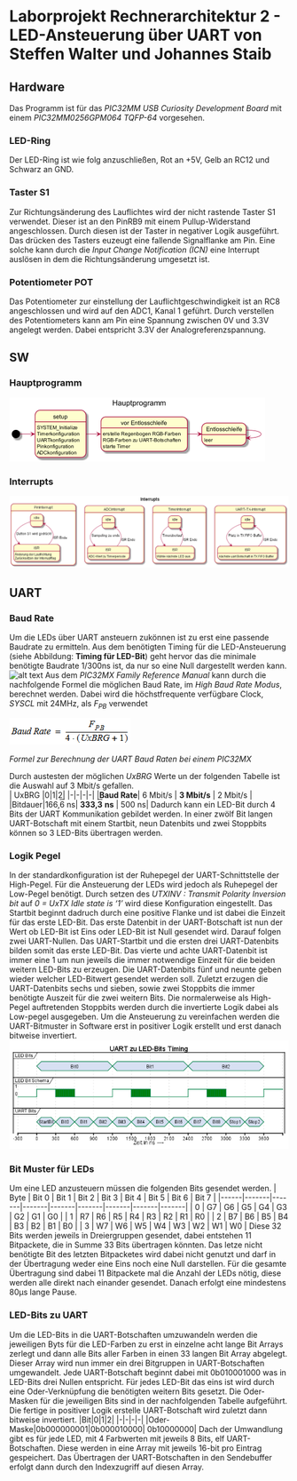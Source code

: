 # Laborprojekt Rechnerarchitektur 2 - LED-Ansteuerung über UART von Steffen Walter und Johannes Staib

## Hardware
Das Programm ist für das *PIC32MM USB Curiosity Development Board* mit einem *PIC32MM0256GPM064 TQFP-64* vorgesehen.
### LED-Ring
Der LED-Ring ist wie folg anzuschließen, Rot an +5V, Gelb an RC12 und Schwarz an GND.
### Taster S1
Zur Richtungsänderung des Lauflichtes wird der nicht rastende Taster S1 verwendet. Dieser ist an den PinRB9 mit einem Pullup-Widerstand angeschlossen. Durch diesen ist der Taster in negativer Logik ausgeführt. Das drücken des Tasters euzeugt eine fallende Signalflanke am Pin. Eine solche kann durch die *Input Change Notification (ICN)* eine Interrupt auslösen in dem die Richtungsänderung umgesetzt ist.
### Potentiometer POT
Das Potentiometer zur einstellung der Lauflichtgeschwindigkeit ist an RC8 angeschlossen und wird auf den ADC1, Kanal 1 geführt. Durch verstellen des Potentiometers kann am Pin eine Spannung zwischen 0V und 3.3V angelegt werden. Dabei entspricht 3.3V der Analogreferenzspannung.


## SW
### Hauptprogramm
![](Hauptprogramm.png)
### Interrupts
![](Interrupts.png)


## UART
### Baud Rate
Um die LEDs über UART ansteuern zukönnen ist zu erst eine passende Baudrate zu ermitteln. Aus dem benötigten Timing für die LED-Ansteuerung (siehe Abbildung: **Timing für LED-Bit**) geht hervor das die minimale benötigte Baudrate 1/300ns ist, da nur so eine Null dargestellt werden kann. 
![alt text](Timing_für_LED-Bit.png)
Aus dem *PIC32MX Family Reference Manual* kann durch die nachfolgende Formel die möglichen Baud Rate, im *High Baud Rate Modus*, berechnet werden. Dabei wird die höchstfrequente verfügbare Clock, *SYSCL* mit 24MHz, als *F<sub>PB</sub>* verwendet

![alt text ](Baud_Rate.PNG)

*Formel zur Berechnung der UART Baud Raten bei einem PIC32MX*

Durch austesten der möglichen *UxBRG* Werte un der folgenden Tabelle ist die Auswahl auf 3 Mbit/s gefallen.  
| UxBRG |0|1|2|
|-|-|-|-|
|**Baud Rate**| 6 Mbit/s | **3 Mbit/s** | 2 Mbit/s |
|Bitdauer|166,<span style="text-decoration:overline">6</span> ns| **333,**<span style="text-decoration:overline">**3**</span> **ns** | 500 ns|
Dadurch kann ein LED-Bit durch 4 Bits der UART Kommunikation gebildet werden. In einer zwölf Bit langen UART-Botschaft mit einem Startbit, neun Datenbits und zwei Stoppbits können so 3 LED-Bits übertragen werden.
### Logik Pegel
In der standardkonfiguration ist der Ruhepegel der UART-Schnittstelle der High-Pegel. Für die Ansteuerung der LEDs wird jedoch als Ruhepegel der Low-Pegel benötigt. Durch setzen des *UTXINV : Transmit Polarity Inversion bit* auf *0 =  UxTX Idle state is ‘1’* wird diese Konfiguration eingestellt.
Das Startbit beginnt dadruch durch eine positive Flanke und ist dabei die Einzeit für das erste LED-Bit. Das erste Datenbit in der UART-Botschaft ist nun der Wert ob LED-Bit ist Eins oder  LED-Bit ist Null gesendet wird. Darauf folgen zwei UART-Nullen. Das UART-Startbit und die ersten drei UART-Datenbits bilden somit das erste LED-Bit.
Das vierte und achte UART-Datenbit ist immer eine 1 um nun jeweils die immer notwendige Einzeit für die beiden weitern LED-Bits zu erzeugen. Die UART-Datenbits fünf und neunte geben wieder welcher LED-Bitwert gesendet werden soll. Zuletzt erzugen die UART-Datenbits sechs und sieben, sowie zwei Stoppbits die immer benötigte Auszeit für die zwei weitern Bits. Die normalerweise als High-Pegel auftretenden Stoppbits werden durch die invertierte Logik dabei als Low-pegel ausgegeben.
Um die Ansteuerung zu vereinfachen werden die UART-Bitmuster in Software erst in positiver Logik erstellt und erst danach bitweise invertiert.
![alt text](UART_zu_LED_Bits_Timing.png)

### Bit Muster für LEDs
Um eine LED anzusteuern müssen die folgenden Bits gesendet werden.
| Byte | Bit 0 | Bit 1 | Bit 2 | Bit 3 | Bit 4 | Bit 5 | Bit 6 | Bit 7 |
|------|-------|-------|-------|-------|-------|-------|-------|-------|
|  0   |  G7   |   G6  |   G5  |   G4  |   G3  |   G2  |   G1  |   G0  |
|  1   |  R7   |   R6  |   R5  |   R4  |   R3  |   R2  |   R1  |   R0  |
|  2   |  B7   |   B6  |   B5  |   B4  |   B3  |   B2  |   B1  |   B0  |
|  3   |  W7   |   W6  |   W5  |   W4  |   W3  |   W2  |   W1  |   W0  |
Diese 32 Bits werden jeweils in Dreiergruppen gesendet, dabei entstehen 11 Bitpackete, die in Summe 33 Bits übertragen könnten. Das letze nicht benötigte Bit des letzten Bitpacketes wird dabei nicht genutzt und darf in der Übertragung weder eine Eins noch eine Null darstellen. Für die gesamte Übertragung sind dabei 11 Bitpackete mal die Anzahl der LEDs nötig, diese werden alle direkt nach einander gesendet. Danach erfolgt eine mindestens 80µs lange Pause.

### LED-Bits zu UART
Um die LED-Bits in die UART-Botschaften umzuwandeln werden die jeweiligen Byts für die LED-Farben zu erst in einzelne acht lange Bit Arrays zerlegt und dann alle Bits aller Farben in einen 33 langen Bit Array abgelegt. Dieser Array wird nun immer ein drei Bitgruppen in UART-Botschaften umgewandelt. Jede UART-Botschaft beginnt dabei mit 0b010001000 was in LED-Bits drei Nullen entspricht. Für jedes LED-Bit das eins ist wird durch eine Oder-Verknüpfung die benötigten weitern Bits gesetzt. Die Oder-Masken für die jeweiligen Bits sind in der nachfolgenden Tabelle aufgeführt. Die fertige in positiver Logik erstelle UART-Botschaft wird zuletzt dann bitweise invertiert. 
|Bit|0|1|2|
|-|-|-|-|
|Oder-Maske|0b000000001|0b000010000| 0b10000000|
Dach der Umwandlung gibt es für jede LED, mit 4 Farbwerten mit jeweils 8 Bits, elf UART-Botschaften. Diese werden in eine Array mit jeweils 16-bit pro Eintrag gespeichert. Das Übertragen der UART-Botschaften in den Sendebuffer erfolgt dann durch den Indexzugriff auf diesen Array.
